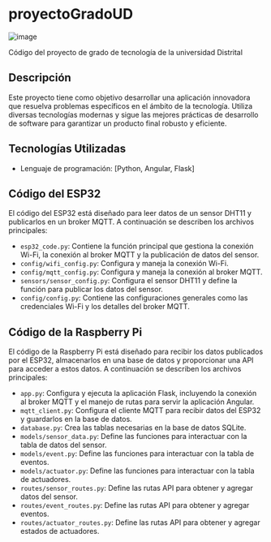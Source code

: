 # proyectoGradoUD
![image](https://github.com/user-attachments/assets/6a5322b3-7d50-4350-ae90-57fdf479fd64)

Código del proyecto de grado de tecnología de la universidad Distrital

## Descripción

Este proyecto tiene como objetivo desarrollar una aplicación innovadora que resuelva problemas específicos en el ámbito de la tecnología. Utiliza diversas tecnologías modernas y sigue las mejores prácticas de desarrollo de software para garantizar un producto final robusto y eficiente.

## Tecnologías Utilizadas
- Lenguaje de programación: [Python, Angular, Flask]

## Código del ESP32

El código del ESP32 está diseñado para leer datos de un sensor DHT11 y publicarlos en un broker MQTT. A continuación se describen los archivos principales:

- `esp32_code.py`: Contiene la función principal que gestiona la conexión Wi-Fi, la conexión al broker MQTT y la publicación de datos del sensor.
- `config/wifi_config.py`: Configura y maneja la conexión Wi-Fi.
- `config/mqtt_config.py`: Configura y maneja la conexión al broker MQTT.
- `sensors/sensor_config.py`: Configura el sensor DHT11 y define la función para publicar los datos del sensor.
- `config/config.py`: Contiene las configuraciones generales como las credenciales Wi-Fi y los detalles del broker MQTT.

## Código de la Raspberry Pi

El código de la Raspberry Pi está diseñado para recibir los datos publicados por el ESP32, almacenarlos en una base de datos y proporcionar una API para acceder a estos datos. A continuación se describen los archivos principales:

- `app.py`: Configura y ejecuta la aplicación Flask, incluyendo la conexión al broker MQTT y el manejo de rutas para servir la aplicación Angular.
- `mqtt_client.py`: Configura el cliente MQTT para recibir datos del ESP32 y guardarlos en la base de datos.
- `database.py`: Crea las tablas necesarias en la base de datos SQLite.
- `models/sensor_data.py`: Define las funciones para interactuar con la tabla de datos del sensor.
- `models/event.py`: Define las funciones para interactuar con la tabla de eventos.
- `models/actuator.py`: Define las funciones para interactuar con la tabla de actuadores.
- `routes/sensor_routes.py`: Define las rutas API para obtener y agregar datos del sensor.
- `routes/event_routes.py`: Define las rutas API para obtener y agregar eventos.
- `routes/actuator_routes.py`: Define las rutas API para obtener y agregar estados de actuadores.

